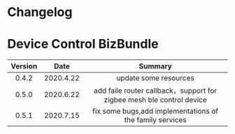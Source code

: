 # Changelog

# Device Control BizBundle
| Version | Date                   | Summary|
| :------: | :----------------------: |:---:|
| 0.4.2   |      2020.4.22      | update some resources|
| 0.5.0   |      2020.6.22      | add faile router callback，support for zigbee mesh ble control device|
| 0.5.1   |      2020.7.15     | fix some bugs,add implementations of the family services|